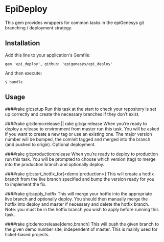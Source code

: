 # EpiDeploy

This gem provides wrappers for common tasks in the epiGenesys git branching / deployment strategy.

## Installation

Add this line to your application's Gemfile:

    gem 'epi_deploy', github: 'epigenesys/epi_deploy'

And then execute:

    $ bundle


## Usage

####rake git:setup
Run this task at the start to check your repository is set up correctly and create the necessary branches if they don’t exist.

####rake git:demo:release || rake git:qa:release
When you’re ready to deploy a release to environment from master run this task. You will be asked if you want to create a new tag or use an existing one. The major version number will be bumped, the commit tagged and merged into the branch (and pushed to origin). Optional deployment.

####rake git:production:release
When you’re ready to deploy to production run this task. You will be prompted to choose which version (tag) to merge into the production branch and optionally deploy.

####rake git:start_hotfix_for[<demo|production>]
This will create a hotfix branch from the live branch specified and bump the version ready for you to implement the fix.

####rake git:apply_hotfix
This will merge your hotfix into the appropriate live branch and optionally deploy. You should then manually merge the hotfix into deploy and master if necessary and delete the hotfix branch. 
Note: you must be in the hotfix branch you wish to apply before running this task.

####rake git:demo:release[demo,branch]
This will push the given branch to the given demo number site, independent of master. This is mainly used for ticket-based projects.
